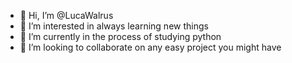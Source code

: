 - 👋 Hi, I’m @LucaWalrus
- 👀 I’m interested in always learning new things 
- 🌱 I’m currently in the process of studying python
- 💞️ I’m looking to collaborate on any easy project you might have
